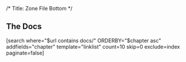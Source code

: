 /*
Title: Zone File Bottom 
*/
## The Docs
[search  where="$url contains docs/" ORDERBY="$chapter asc" addfields="chapter" template="linklist"  count=10 skip=0 exclude=index paginate=false]